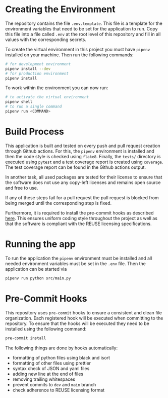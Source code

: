 <!--
SPDX-License-Identifier: MIT
SPDX-FileCopyrightText: 2023 Felix Zailskas <felixzailskas@gmail.com>
-->

# Creating the Environment

The repository contains the file `.env.template`. This file is a template for
the environment variables that need to be set for the application to run. Copy
this file into a file called `.env` at the root level of this repository and
fill in all values with the corresponding secrets.

To create the virtual environment in this project you must have `pipenv`
installed on your machine. Then run the following commands:

```bash
# for development environment
pipenv install --dev
# for production environment
pipenv install
```

To work within the environment you can now run:

```bash
# to activate the virtual environment
pipenv shell
# to run a single command
pipenv run <COMMAND>
```

# Build Process

This application is built and tested on every push and pull request creation
through Github actions. For this, the `pipenv` environment is installed and then
the code style is checked using `flake8`. Finally, the `tests/` directory is
executed using `pytest` and a test coverage report is created using `coverage`.
The test coverage report can be found in the Github actions output.

In another task, all used packages are tested for their license to ensure that
the software does not use any copy-left licenses and remains open source and
free to use.

If any of these steps fail for a pull request the pull request is blocked from
being merged until the corresponding step is fixed.

Furthermore, it is required to install the pre-commit hooks as described
[here](https://github.com/amosproj/amos2023ws06-sales-lead-qualifier/wiki/Knowledge#pre-commit).
This ensures uniform coding style throughout the project as well as that the
software is compliant with the REUSE licensing specifications.

# Running the app

To run the application the `pipenv` environment must be installed and all needed
environment variables must be set in the `.env` file. Then the application can
be started via

```bash
pipenv run python src/main.py
```

# Pre-Commit Hooks

This repository uses `pre-commit` hooks to ensure a consistent and clean file organization. Each registered hook will be executed when committing to the repository. To ensure that the hooks will be executed they need to be installed using the following command:

```bash
pre-commit install
```

The following things are done by hooks automatically:

- formatting of python files using black and isort
- formatting of other files using prettier
- syntax check of JSON and yaml files
- adding new line at the end of files
- removing trailing whitespaces
- prevent commits to `dev` and `main` branch
- check adherence to REUSE licensing format
